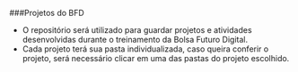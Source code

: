 ###Projetos do BFD
- O repositório será utilizado para guardar projetos e atividades desenvolvidas durante o treinamento da Bolsa Futuro Digital.
- Cada projeto terá sua pasta individualizada, caso queira conferir o projeto, será necessário clicar em uma das pastas do projeto escolhido.
